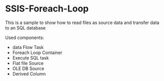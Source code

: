 # SSIS-Foreach-Loop
This is a sample to show how to read files as source data and transfer data to an SQL database

Used components:
- data Flow Task
- Foreach Loop Container
- Execute SQL task
- Flat file Source
- OLE DB Source
- Derived Column
